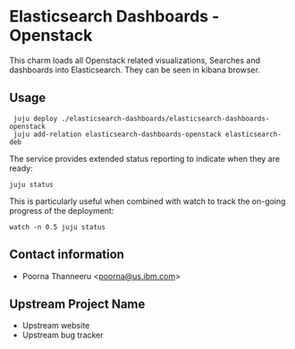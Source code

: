 # Elasticsearch Dashboards - Openstack

This charm loads all Openstack related visualizations, Searches and dashboards into
Elasticsearch. They can be seen in kibana browser.

## Usage
     juju deploy ./elasticsearch-dashboards/elasticsearch-dashboards-openstack
     juju add-relation elasticsearch-dashboards-openstack elasticsearch-deb

The service provides extended status reporting to indicate when they are ready:

    juju status

This is particularly useful when combined with watch to track the on-going
progress of the deployment:

    watch -n 0.5 juju status

## Contact information

- Poorna Thanneeru &lt;poorna@us.ibm.com&gt;

## Upstream Project Name

- Upstream website
- Upstream bug tracker
